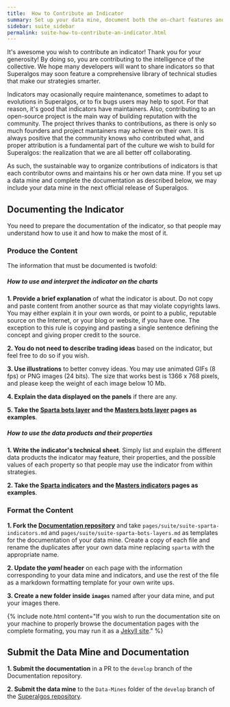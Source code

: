 ```yaml
---
title:  How to Contribute an Indicator
summary: Set up your data mine, document both the on-chart features and the data products made available to other bots, and submit a PR to the corresponding repository.
sidebar: suite_sidebar
permalink: suite-how-to-contribute-an-indicator.html
---
```


It's awesome you wish to contribute an indicator! Thank you for your generosity! By doing so, you are contributing to the intelligence of the collective. We hope many developers will want to share indicators so that Superalgos may soon feature a comprehensive library of technical studies that make our strategies smarter.

Indicators may ocasionally require maintenance, sometimes to adapt to evolutions in Superalgos, or to fix bugs users may help to spot. For that reason, it's good that indicators have maintainers. Also, contributing to an open-source project is the main way of building reputation with the community. The project thrives thanks to contributions, as there is only so much founders and project mantainers may achieve on their own. It is always positive that the community knows who contributed what, and proper attribution is a fundamental part of the culture we wish to build for Superalgos: the realization that we are all better off collaborating.

As such, the sustainable way to organize contributions of indicators is that each contributor owns and maintains his or her own data mine. If you set up a data mine and complete the documentation as described below, we may include your data mine in the next official release of Superalgos.

## Documenting the Indicator

You need to prepare the documentation of the indicator, so that people may understand how to use it and how to make the most of it. 

### Produce the Content

The information that must be documented is twofold:

##### How to use and interpret the indicator on the charts

**1. Provide a brief explanation** of what the indicator is about. Do not copy and paste content from another source as that may violate copyrights laws. You may either explain it in your own words, or point to a public, reputable source on the Internet, or your blog or website, if you have one. The exception to this rule is copying and pasting a single sentence defining the concept and giving proper credit to the source.

**2. You do not need to describe trading ideas** based on the indicator, but feel free to do so if you wish.

**3. Use illustrations** to better convey ideas. You may use animated GIFs (8 fps) or PNG images (24 bits). The size that works best is 1366 x 768 pixels, and please keep the weight of each image below 10 Mb.

**4. Explain the data displayed on the panels** if there are any.

**5. Take the [Sparta bots layer](suite-sparta-bots-layers.html) and the [Masters bots layer](suite-masters-bots-layers.html) pages as examples**. 

##### How to use the data products and their properties

**1. Write the indicator's technical sheet**. Simply list and explain the different data products the indicator may feature, their properties, and the possible values of each property so that people may use the indicator from within strategies.

**2. Take the [Sparta indicators](suite-sparta-indicators.html) and the [Masters indicators](suite-masters-indicators.html) pages as examples**.

### Format the Content

**1. Fork the <a href="https://github.com/Superalgos/Documentation/tree/develop" rel="noopener" target="_blank">Documentation repository</a>** and take ```pages/suite/suite-sparta-indicators.md``` and ```pages/suite/suite-sparta-bots-layers.md``` as templates for the documentation of your data mine. Create a copy of each file and rename the duplicates after your own data mine replacing ```sparta``` with the appropriate name.

**2. Update the *yaml* header** on each page with the information corresponding to your data mine and indicators, and use the rest of the file as a markdown formatting template for your own write ups.

**3. Create a new folder inside ```images```** named after your data mine, and put your images there.

{% include note.html content="If you wish to run the documentation site on your machine to properly browse the documentation pages with the complete formating, you may run it as a <a href='https://jekyllrb.com/docs/' rel='nofollow' rel='noopener' target='_blank'>Jekyll site</a>." %}

## Submit the Data Mine and Documentation

**1. Submit the documentation** in a PR to the ```develop``` branch of the Documentation repository.

**2. Submit the data mine** to the ```Data-Mines``` folder of the ```develop``` branch of the <a href="https://github.com/Superalgos/Superalgos/tree/develop" rel="noopener" target="_blank">Superalgos repository</a>.